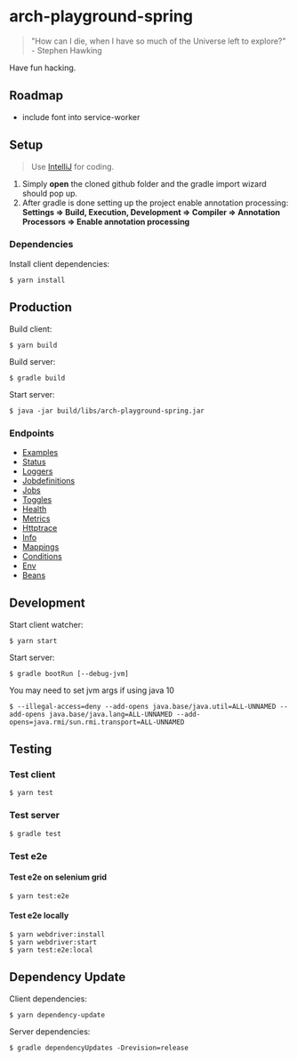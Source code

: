 # arch-playground-spring 

> "How can I die, when I have so much of the Universe left to explore?" - Stephen Hawking

Have fun hacking.

## Roadmap

* include font into service-worker

## Setup

> Use [IntelliJ](https://www.jetbrains.com/idea/download) for coding.

1. Simply **open** the cloned github folder and the gradle import wizard should pop up.
2. After gradle is done setting up the project enable annotation processing: **Settings => Build, Execution, Development => Compiler => Annotation Processors => Enable annotation processing**

### Dependencies

Install client dependencies:

    $ yarn install

## Production

Build client:

    $ yarn build

Build server:

    $ gradle build

Start server:

    $ java -jar build/libs/arch-playground-spring.jar

### Endpoints

* [Examples](http://localhost:4242/arch-playground-spring/examples)
* [Status](http://localhost:4242/arch-playground-spring/internal/status)
* [Loggers](http://localhost:4242/arch-playground-spring/internal/loggers)
* [Jobdefinitions](http://localhost:4242/arch-playground-spring/internal/jobdefinitions)
* [Jobs](http://localhost:4242/arch-playground-spring/internal/jobs)
* [Toggles](http://localhost:4242/arch-playground-spring/internal/toggles/console/index)
* [Health](http://localhost:4242/arch-playground-spring/internal/health)
* [Metrics](http://localhost:4242/arch-playground-spring/internal/metrics)
* [Httptrace](http://localhost:4242/arch-playground-spring/internal/httptrace)
* [Info](http://localhost:4242/arch-playground-spring/internal/info)
* [Mappings](http://localhost:4242/arch-playground-spring/internal/mappings)
* [Conditions](http://localhost:4242/arch-playground-spring/internal/conditions)
* [Env](http://localhost:4242/arch-playground-spring/internal/env)
* [Beans](http://localhost:4242/arch-playground-spring/internal/beans)

## Development

Start client watcher:

    $ yarn start

Start server:

    $ gradle bootRun [--debug-jvm]
    
You may need to set jvm args if using java 10

    $ --illegal-access=deny --add-opens java.base/java.util=ALL-UNNAMED --add-opens java.base/java.lang=ALL-UNNAMED --add-opens=java.rmi/sun.rmi.transport=ALL-UNNAMED

## Testing

### Test client

    $ yarn test

### Test server

    $ gradle test

### Test e2e

#### Test e2e on selenium grid

    $ yarn test:e2e
    
#### Test e2e locally

    $ yarn webdriver:install
    $ yarn webdriver:start
    $ yarn test:e2e:local

## Dependency Update

Client dependencies:

    $ yarn dependency-update

Server dependencies:

    $ gradle dependencyUpdates -Drevision=release
